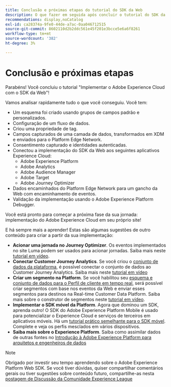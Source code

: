 ```yaml
---
title: Conclusão e próximas etapas do tutorial do SDK da Web
description: O que fazer em seguida após concluir o tutorial do SDK da Web
recommendations: display,noCatalog
exl-id: ca28374a-9fe0-44de-a7ac-0aa046712515
source-git-commit: 8602110d2b2ddc561e45f201e3bcce5e6a6f8261
workflow-type: tm+mt
source-wordcount: '382'
ht-degree: 3%

---
```


# Conclusão e próximas etapas

Parabéns! Você concluiu o tutorial &quot;Implementar o Adobe Experience Cloud com o SDK da Web&quot;!

Vamos analisar rapidamente tudo o que você conseguiu. Você tem:

* Um esquema foi criado usando grupos de campos padrão e personalizados.
* Configuração de um fluxo de dados.
* Criou uma propriedade de tag.
* Campos capturados de uma camada de dados, transformados em XDM e enviados para o Platform Edge Network.
* Consentimento capturado e identidades autenticadas.
* Conectou a implementação do SDK da Web aos seguintes aplicativos Experience Cloud:
   * Adobe Experience Platform
   * Adobe Analytics
   * Adobe Audience Manager
   * Adobe Target
   * Adobe Journey Optimizer
* Dados encaminhados do Platform Edge Network para um gancho da Web com encaminhamento de eventos.
* Validação da implementação usando o Adobe Experience Platform Debugger.

Você está pronto para começar a próxima fase da sua jornada: implementação do Adobe Experience Cloud em seu próprio site!

E há sempre mais a aprender! Estas são algumas sugestões de outro conteúdo para criar a partir da sua implementação:


* **Acionar uma jornada no Journey Optimizer**. Os eventos implementados no site Luma podem ser usados para acionar jornadas. Saiba mais neste [tutorial em vídeo](https://experienceleague.adobe.com/en/docs/journey-optimizer-learn/tutorials/create-journeys/use-case-transactional-journey).
* **Conectar Customer Journey Analytics**. Se você criou o [conjunto de dados da plataforma](setup-experience-platform.md), é possível conectar o conjunto de dados ao Customer Journey Analytics. Saiba mais neste [tutorial em vídeo](https://experienceleague.adobe.com/en/docs/customer-journey-analytics-learn/tutorials/connections/connecting-customer-journey-analytics-to-data-sources-in-platform)
* **Criar um segmento na Platform**. Se você habilitou seu [esquema e conjunto de dados para o Perfil de cliente em tempo real](setup-experience-platform.md), será possível criar segmentos com base nos eventos da Web e enviar esses segmentos para destinos na Real-time Customer Data Platform. Saiba mais sobre o construtor de segmentos neste [tutorial em vídeo](https://experienceleague.adobe.com/en/docs/platform-learn/tutorials/audiences/create-audiences).
* **Implementar o SDK móvel da Platform**. Agora que dominou um SDK, aprenda outro! O SDK do Adobe Experience Platform Mobile é usado para potencializar o Experience Cloud e serviços de terceiros em aplicativos móveis. Há um [tutorial prático semelhante para o SDK móvel](https://experienceleague.adobe.com/en/docs/platform-learn/implement-mobile-sdk/overview). Complete e veja os perfis mesclados em vários dispositivos.
* **Saiba mais sobre o Experience Platform**. Saiba como assimilar dados de outras fontes no [Introdução à Adobe Experience Platform para arquitetos e engenheiros de dados](https://experienceleague.adobe.com/en/docs/platform-learn/getting-started-for-data-architects-and-data-engineers/overview)


>[!NOTE]
>
>Obrigado por investir seu tempo aprendendo sobre o Adobe Experience Platform Web SDK. Se você tiver dúvidas, quiser compartilhar comentários gerais ou tiver sugestões sobre conteúdo futuro, compartilhe-as nesta [postagem de Discussão da Comunidade Experience League](https://experienceleaguecommunities.adobe.com/t5/adobe-experience-platform-data/tutorial-discussion-implement-adobe-experience-cloud-with-web/td-p/444996)
